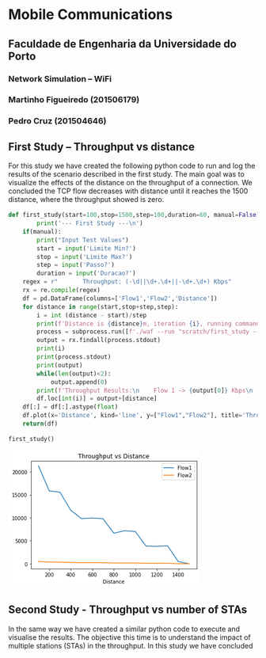 # Mobile Communications
## Faculdade de Engenharia da Universidade do Porto
### Network Simulation – WiFi
### Martinho Figueiredo (201506179)
### Pedro Cruz (201504646)
## First Study – Throughput vs distance
For this study we have created the following python code to run and log the results of the scenario described in the first study. The main goal was to visualize the effects of the distance on the throughput of a connection. We concluded the TCP flow decreases with distance until it reaches the 1500 distance, where the throughput showed is zero.

```python
def first_study(start=100,stop=1500,step=100,duration=60, manual=False):
        print('--- First Study ---\n')
    if(manual): 
        print("Input Test Values")
        start = input('Limite Min?')
        stop = input('Limite Max?')
        step = input('Passo?')
        duration = input('Duracao?')
    regex = r"       Throughput: (-\d||\d+.\d+||-\d+.\d+) Kbps"
    rx = re.compile(regex)
    df = pd.DataFrame(columns=['Flow1','Flow2','Distance'])
    for distance in range(start,stop+step,step):
        i = int (distance - start)/step 
        print(f'Distance is {distance}m, iteration {i}, running command:\n    ./waf --run "scratch/first_study --distance={distance} --duration={duration}"')
        process = subprocess.run([f'./waf --run "scratch/first_study --distance={distance} --duration={duration}"'], shell=True, check=True, stdout=subprocess.PIPE, universal_newlines=True)
        output = rx.findall(process.stdout)
        print(i)
        print(process.stdout)
        print(output)
        while(len(output)<2):
            output.append(0)
        print(f'Throughput Results:\n    Flow 1 -> {output[0]} Kbps\n    Flow 2 -> {output[1]} kbps\n\n')
        df.loc[int(i)] = output+[distance]
    df[:] = df[:].astype(float)
    df.plot(x='Distance', kind='line', y=["Flow1","Flow2"], title='Throughput vs Distance')
    return(df)
```
```python
first_study()
```
![results_first_study](img/first_study.png)
## Second Study - Throughput vs number of STAs 
In the same way we have created a similar python code to execute and visualise the results. The objective this time is to understand the impact of multiple stations (STAs) in the throughput. In this study we have concluded